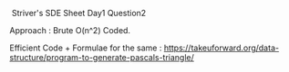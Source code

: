 ​ Striver's SDE Sheet Day1 Question2

Approach : Brute O(n^2) Coded.



Efficient Code + Formulae for the same :
https://takeuforward.org/data-structure/program-to-generate-pascals-triangle/
